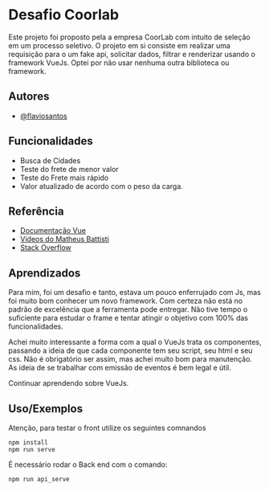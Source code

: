 
# Desafio Coorlab

Este projeto foi proposto pela a empresa CoorLab com intuito de seleção em um processo seletivo. O projeto em si consiste em realizar uma requisição para o um fake api, solicitar dados, filtrar e renderizar usando o framework VueJs. Optei por não usar nenhuma outra biblioteca ou framework.




## Autores

- [@flaviosantos](https://github.com/flaviosantospqri)


## Funcionalidades

- Busca de Cidades
- Teste do frete de menor valor
- Teste do Frete mais rápido
- Valor atualizado de acordo com o peso da carga.


## Referência

 - [Documentação Vue](https://vuejs.org/guide/introduction.html)
 - [Vídeos do Matheus Battisti](https://www.youtube.com/playlist?list=PLnDvRpP8BnezDglaAvtWgQXzsOmXUuRHL)
 - [Stack Overflow](https://stackoverflow.com/)


## Aprendizados

Para mim, foi um desafio e tanto, estava um pouco enferrujado com Js, mas foi muito bom conhecer um novo framework. Com certeza não está no padrão de excelência que a ferramenta pode entregar. Não tive tempo o suficiente para estudar o frame e tentar atingir o objetivo com 100% das funcionalidades. 

Achei muito interessante a forma com a qual o VueJs trata os componentes, passando a ideia de que cada componente tem seu script, seu html e seu css. Não é obrigatório ser assim, mas achei muito bom para manutenção. As ideia de se trabalhar com emissão de eventos é bem legal e útil.

Continuar aprendendo sobre VueJs.


## Uso/Exemplos

Atenção, para testar o front utilize os seguintes comnandos
```Shell
npm install
npm run serve

```
É necessário rodar o Back end com o comando: 

```Shell
npm run api_serve

```


